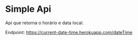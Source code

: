 # Simple Api

Api que retorna o horário e data local.

Endpoint: https://current-date-time.herokuapp.com/dateTime
